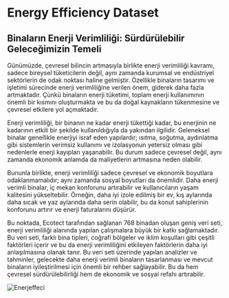 # Energy Efficiency Dataset

## Binaların Enerji Verimliliği: Sürdürülebilir Geleceğimizin Temeli
Günümüzde, çevresel bilincin artmasıyla birlikte enerji verimliliği kavramı, sadece bireysel tüketicilerin değil, aynı zamanda kurumsal ve endüstriyel sektörlerin de odak noktası haline gelmiştir. Özellikle binaların tasarımı ve işletimi sürecinde enerji verimliliğine verilen önem, giderek daha fazla artmaktadır. Çünkü binaların enerji tüketimi, toplam enerji kullanımının önemli bir kısmını oluşturmakta ve bu da doğal kaynakların tükenmesine ve çevresel etkilere yol açmaktadır.

Enerji verimliliği, bir binanın ne kadar enerji tükettiği kadar, bu enerjinin ne kadarının etkili bir şekilde kullanıldığıyla da yakından ilgilidir. Geleneksel binalar genellikle enerjiyi israf eden yapılardır; ısıtma, soğutma, aydınlatma gibi sistemlerin verimsiz kullanımı ve izolasyonun yetersiz olması gibi nedenlerle enerji kayıpları yaşanabilir. Bu durum sadece çevresel değil, aynı zamanda ekonomik anlamda da maliyetlerin artmasına neden olabilir.

Bununla birlikte, enerji verimliliği sadece çevresel ve ekonomik boyutlara odaklanmamalıdır; aynı zamanda sosyal boyutları da önemlidir. Daha enerji verimli binalar, iç mekan konforunu artırabilir ve kullanıcıların yaşam kalitesini yükseltebilir. Örneğin, daha iyi izole edilmiş bir ev, kış aylarında daha sıcak ve yaz aylarında daha serin olabilir, bu da konut sahiplerinin konforunu artırır ve enerji faturalarını düşürür.

Bu noktada, Ecotect tarafından sağlanan 768 binadan oluşan geniş veri seti, enerji verimliliği alanında yapılan çalışmalara büyük bir katkı sağlamaktadır. Bu veri seti, farklı bina tipleri, coğrafi bölgeler ve iklim koşulları gibi çeşitli faktörleri içerir ve bu da enerji verimliliğini etkileyen faktörlerin daha iyi anlaşılmasına olanak tanır. Bu veri seti üzerinde yapılan analizler ve tahminler, gelecekte daha enerji verimli binaların tasarlanması ve mevcut binaların iyileştirilmesi için önemli bir rehber sağlayabilir. Bu da hem çevresel sürdürülebilirliği hem de ekonomik ve sosyal refahı artırabilir.

![Enerjeffeci]( https://resmim.net/cdn/2024/03/19/fDZFe3.png)
